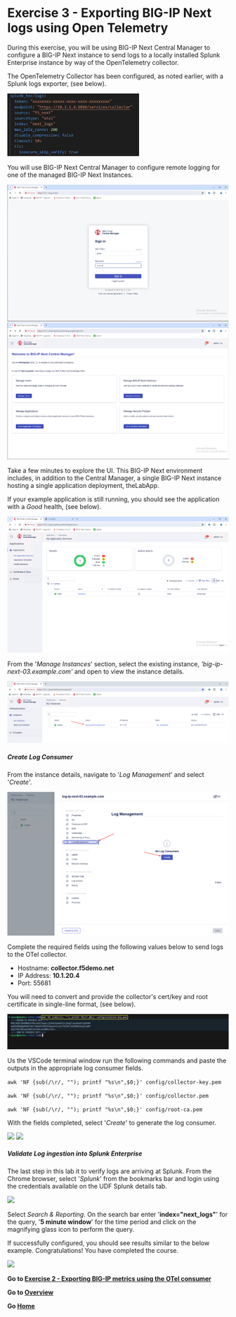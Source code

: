 Exercise 3 - Exporting BIG-IP Next logs using Open Telemetry
============================================================================

During this exercise, you will be using BIG-IP Next Central Manager to configure a BIG-IP Next instance to send logs to a locally installed Splunk Enterprise instance by way of the OpenTelemetry collector.

The OpenTelemetry Collector has been configured, as noted earlier, with a Splunk logs exporter, (see below).  

<img src="../images/Picture26.png" width=300>

You will use BIG-IP Next Central Manager to configure remote logging for one of the managed BIG-IP Next Instances.  

<img src="../images/Picture27.png">

<img src="../images/Picture28.png">

Take a few minutes to explore the UI.  This BIG-IP Next environment includes, in addition to the Central Manager, a single BIG-IP Next instance hosting a single application deployment, theLabApp.  

If your example application is still running, you should see the application with a *Good* health, (see below).

<img src="../images/Picture29.png">

From the '*Manage Instances*' section, select the existing instance, *'big-ip-next-03.example.com'* and open to view the instance details.

<img src="../images/Picture31.png">

##### Create Log Consumer

From the instance details, navigate to '*Log Management*' and select '*Create*'.

<img src="../images/Picture32.png">

Complete the required fields using the following values below to send logs to the OTel collector.
- Hostname: **collector.f5demo.net**
- IP Address: **10.1.20.4**
- Port: 55681

You will need to convert and provide the collector's cert/key and root certificate in single-line format, (see below).  

<img src="../images/Picture30.png">

Us the VSCode terminal window run the following commands and paste the outputs in the appropriate log consumer fields.

```awk 'NF {sub(/\r/, ""); printf "%s\n",$0;}' config/collector-key.pem```

```awk 'NF {sub(/\r/, ""); printf "%s\n",$0;}' config/collector.pem``` 

```awk 'NF {sub(/\r/, ""); printf "%s\n",$0;}' config/root-ca.pem``` 

With the fields completed, select '*Create*' to generate the log consumer.

<img src="../images/Picture33.png">

<img src="../images/Picture34.png">

##### Validate Log ingestion into Splunk Enterprise

The last step in this lab it to verify logs are arriving at Splunk.  From the Chrome browser, select '*Splunk*' from the bookmarks bar and login using the credentials available on the UDF Splunk details tab.

<img src="../images/Picture35.png">

Select *Search & Reporting*.  On the search bar enter '**index="next_logs"**' for the query, '**5 minute window**' for the time period and click on the magnifying glass icon to perform the query.

If successfully configured, you should see results similar to the below example.  Congratulations!  You have completed the course.

<img src="../images/Picture36.png">

**Go to [Exercise 2 - Exporting BIG-IP metrics using the OTel consumer](ex2.md)**

**Go to [Overview](overview.md)**

**Go [Home](https://github.com/f5businessdevelopment/bdOtelLab)**